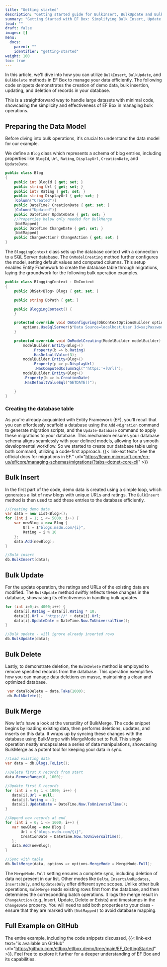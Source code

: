 ```yaml
---
title: "Getting started"
description: "Getting started guide for BulkInsert, BulkUpdate and BulkDelete"
summary: "Getting Started with EF Box: Simplifying Bulk Insert, Update and Delete"
lead: ""
draft: false
images: []
menu:
  docs:
    parent: ""
    identifier: "getting-started"
weight: 100
toc: true
---
```


In this article, we'll dive into how you can utilize `BulkInsert`, `BulkUpdate`, and `BulkDelete` methods in EF Box to manage your data efficiently. The following code snippets demonstrates the creation of demo data, bulk insertion, updating, and deletion of records in your database. 

This is a straightforward way to handle large datasets with minimal code, showcasing the simplicity and effectiveness of EF Box in managing bulk operations.

## Preparing the Data Model

Before diving into bulk operations, it's crucial to understand the data model for our example. 

We define a  `Blog` class which represents a schema of blog entries, including properties like `BlogId`, `Url`, `Rating`, `DisplayUrl`, `CreationDate`, and `UpdateDate`. 

```C#
public class Blog
{
    public int BlogId { get; set; }
    public string Url { get; set; }
    public int? Rating { get; set; }
    public string DisplayUrl { get; set; }
    [Column("Created")]
    public DateTime? CreationDate { get; set; }
    [Column("Updated")]
    public DateTime? UpdateDate { get; set; }    
    //Properties below only needed for BulkMerge
    [NotMapped]
    public DateTime ChangeDate { get; set; }
    [NotMapped]
    public ChangeAction? ChangeAction { get; set; }
}
```

The `BloggingContext` class sets up the database context with a connection to a SQL Server database. The `OnModelCreating` method further configures the model, setting default values and computed columns. This setup enables Entity Framework to create the database table through migrations, laying the groundwork for the following bulk operation examples.

```C#
public class BloggingContext : DbContext
{
    public DbSet<Blog> Blogs { get; set; }

    public string DbPath { get; }

    public BloggingContext() {
    }

    protected override void OnConfiguring(DbContextOptionsBuilder options) {
        options.UseSqlServer($"Data Source=localhost;User Id=sa;Password=YourStrong@Passw0rd;Initial Catalog=efdemo;TrustServerCertificate=true");
    }

    protected override void OnModelCreating(ModelBuilder modelBuilder) {
        modelBuilder.Entity<Blog>()
            .Property(b => b.Rating)
            .HasDefaultValue(3);
        modelBuilder.Entity<Blog>()
            .Property(p => p.DisplayUrl)
             .HasComputedColumnSql("'https:'+[Url]");
        modelBuilder.Entity<Blog>()
        .Property(b => b.CreationDate)
        .HasDefaultValueSql("GETDATE()");

    }
}
```

### Creating the database table

As you're already acquainted with Entity Framework (EF), you'll recall that you can effortlessly scaffold a database using the `Add-Migration` command to generate migration scripts, and the `Update-Database` command to apply these migrations to your database. This mechanism ensures your database schema aligns seamlessly with your defined models, allowing for a smooth developmental workflow.
So we started to create our database table using both command, utilizing a code-first approach. {{< link-ext text="See the official docs for migrations in EF." url="https://learn.microsoft.com/en-us/ef/core/managing-schemas/migrations/?tabs=dotnet-core-cli" >}}

## Bulk Insert

In the first part of the code, demo data is created using a simple loop, which generates a list of new blogs with unique URLs and ratings. The `BulkInsert` method is then used to add these entries to the database efficiently.

```C#
//Creating demo data
var data = new List<Blog>();
for (int i = 1; i <= 5000; i++) {
    var newBlog = new Blog {
        Url = $"blogs.msdn.com/{i}",
        Rating = i % 10
    };
    data.Add(newBlog);
}

//Bulk insert
db.BulkInsert(data);
```

## Bulk Update

For the update operation, the ratings and URLs of the existing data are modified. The `BulkUpdate` method swiftly reflects these changes in the database, showcasing its effectiveness in handling bulk updates.

```C#
for (int i=0;i< 4000;i++) {
    data[i].Rating = data[i].Rating * 10;
    data[i].Url = "https://" + data[i].Url;
    data[i].UpdateDate = DateTime.Now.ToUniversalTime();
}

//Bulk update - will ignore already inserted rows   
db.BulkUpdate(data);
```

## Bulk Delete 

Lastly, to demonstrate deletion, the `BulkDelete` method is employed to remove specified records from the database. This operation exemplifies how you can manage data deletions en masse, maintaining a clean and optimized database.

```C#
 var dataToDelete = data.Take(1000);
 db.BulkDelete();
 ```

 ## Bulk Merge

 Now let's have a look at the versatility of BulkMerge. The code snippet begins by loading existing data, then performs deletions, updates, and inserts on this data. It wraps up by syncing these changes with the database using BulkMerge with MergeMode set to Full. This single operation neatly encapsulates a series of data manipulations, showcasing BulkMerge as a potent tool for keeping your data in sync. 

 ```C#
//Load existing data 
var data = db.Blogs.ToList();

//Delete first X records from start
data.RemoveRange(0, 1000);

//Update first X records
for (int i = 0; i < 1000; i++) {
    data[i].Url = null;
    data[i].Rating = -1;
    data[i].UpdateDate = DateTime.Now.ToUniversalTime();
}

//Append new records at end
for (int i = 0; i <= 1000; i++) {
    var newBlog = new Blog {
        Url = $"blogs.msdn.com/{i}",                
        CreationDate = DateTime.Now.ToUniversalTime(),                
    };
    data.Add(newBlog);
}

//Sync with table
db.BulkMerge(data, options => options.MergeMode = MergeMode.Full);
```

The `MergeMode.Full` setting ensures a complete sync, including deletion of data not present in our list. Other modes like `Delta`, `InsertsAndUpdates`, `InsertsOnly`, and `UpdatesOnly` offer different sync scopes. Unlike other bulk operations, `BulkMerge` reads existing rows first from the database, and then determines the corresponding batch operations. It logs the merge result in `ChangeAction` (e.g.,Insert, Update, Delete or Exists) and timestamps in the `ChangeDate` property. You will need to add both properties to your class - ensure that they are marked with `[NotMapped]` to avoid database mapping.


## Full Example on GitHub

The entire example, including the code snippets discussed, {{< link-ext text="is available on GitHub" url="https://github.com/etlbox/etlbox.demo/tree/main/EF_GettingStarted" >}}. Feel free to explore it further for a deeper understanding of EF Box and its capabilities.